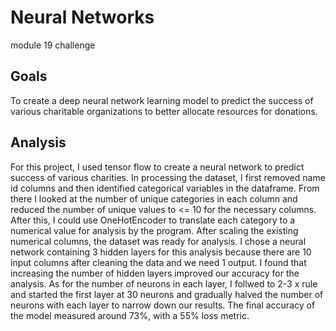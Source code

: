# Neural Networks
module 19 challenge
## Goals
To create a deep neural network learning model to predict the success of various charitable organizations to better allocate resources for donations.

## Analysis
For this project, I used tensor flow to create a neural network to predict success of various charities. In processing the dataset, I first removed name id columns and then identified categorical variables in the dataframe. From there I looked at the number of unique categories in each column and reduced the number of unique values to <= 10 for the necessary columns. After this, I could use OneHotEncoder to translate each category to a numerical value for analysis by the program. After scaling the existing numerical columns, the dataset was ready for analysis. I chose a neural network containing 3 hidden layers for this analysis because there are 10 input columns after cleaning the data and we need 1 output. I found that increasing the number of hidden layers improved our accuracy for the analysis. As for the number of neurons in each layer, I follwed to 2-3 x rule and started the first layer at 30 neurons and gradually halved the number of neurons with each layer to narrow down our results. The final accuracy of the model measured around 73%, with a 55% loss metric. 
